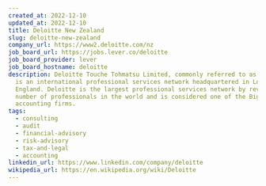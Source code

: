 ```yaml
---
created_at: 2022-12-10
updated_at: 2022-12-10
title: Deloitte New Zealand
slug: deloitte-new-zealand
company_url: https://www2.deloitte.com/nz
job_board_url: https://jobs.lever.co/deloitte
job_board_provider: lever
job_board_hostname: deloitte
description: Deloitte Touche Tohmatsu Limited, commonly referred to as Deloitte,
  is an international professional services network headquartered in London,
  England. Deloitte is the largest professional services network by revenue and
  number of professionals in the world and is considered one of the Big Four
  accounting firms.
tags:
  - consulting
  - audit
  - financial-advisory
  - risk-advisory
  - tax-and-legal
  - accounting
linkedin_url: https://www.linkedin.com/company/deloitte
wikipedia_url: https://en.wikipedia.org/wiki/Deloitte
---
```

